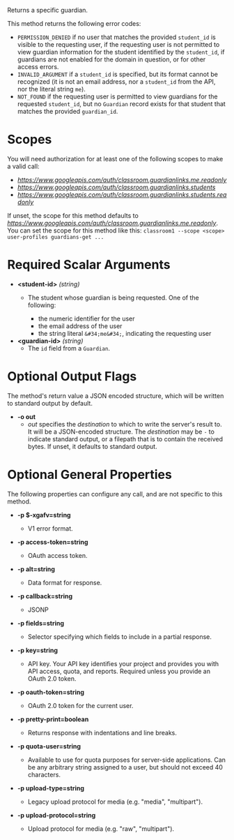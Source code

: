 Returns a specific guardian.

This method returns the following error codes:

* `PERMISSION_DENIED` if no user that matches the provided `student_id`
  is visible to the requesting user, if the requesting user is not
  permitted to view guardian information for the student identified by the
  `student_id`, if guardians are not enabled for the domain in question,
  or for other access errors.
* `INVALID_ARGUMENT` if a `student_id` is specified, but its format cannot
  be recognized (it is not an email address, nor a `student_id` from the
  API, nor the literal string `me`).
* `NOT_FOUND` if the requesting user is permitted to view guardians for
  the requested `student_id`, but no `Guardian` record exists for that
  student that matches the provided `guardian_id`.
# Scopes

You will need authorization for at least one of the following scopes to make a valid call:

* *https://www.googleapis.com/auth/classroom.guardianlinks.me.readonly*
* *https://www.googleapis.com/auth/classroom.guardianlinks.students*
* *https://www.googleapis.com/auth/classroom.guardianlinks.students.readonly*

If unset, the scope for this method defaults to *https://www.googleapis.com/auth/classroom.guardianlinks.me.readonly*.
You can set the scope for this method like this: `classroom1 --scope <scope> user-profiles guardians-get ...`
# Required Scalar Arguments
* **&lt;student-id&gt;** *(string)*
    - The student whose guardian is being requested. One of the following:
        
        * the numeric identifier for the user
        * the email address of the user
        * the string literal `&#34;me&#34;`, indicating the requesting user
* **&lt;guardian-id&gt;** *(string)*
    - The `id` field from a `Guardian`.

# Optional Output Flags

The method's return value a JSON encoded structure, which will be written to standard output by default.

* **-o out**
    - *out* specifies the *destination* to which to write the server's result to.
      It will be a JSON-encoded structure.
      The *destination* may be `-` to indicate standard output, or a filepath that is to contain the received bytes.
      If unset, it defaults to standard output.
# Optional General Properties

The following properties can configure any call, and are not specific to this method.

* **-p $-xgafv=string**
    - V1 error format.

* **-p access-token=string**
    - OAuth access token.

* **-p alt=string**
    - Data format for response.

* **-p callback=string**
    - JSONP

* **-p fields=string**
    - Selector specifying which fields to include in a partial response.

* **-p key=string**
    - API key. Your API key identifies your project and provides you with API access, quota, and reports. Required unless you provide an OAuth 2.0 token.

* **-p oauth-token=string**
    - OAuth 2.0 token for the current user.

* **-p pretty-print=boolean**
    - Returns response with indentations and line breaks.

* **-p quota-user=string**
    - Available to use for quota purposes for server-side applications. Can be any arbitrary string assigned to a user, but should not exceed 40 characters.

* **-p upload-type=string**
    - Legacy upload protocol for media (e.g. &#34;media&#34;, &#34;multipart&#34;).

* **-p upload-protocol=string**
    - Upload protocol for media (e.g. &#34;raw&#34;, &#34;multipart&#34;).
